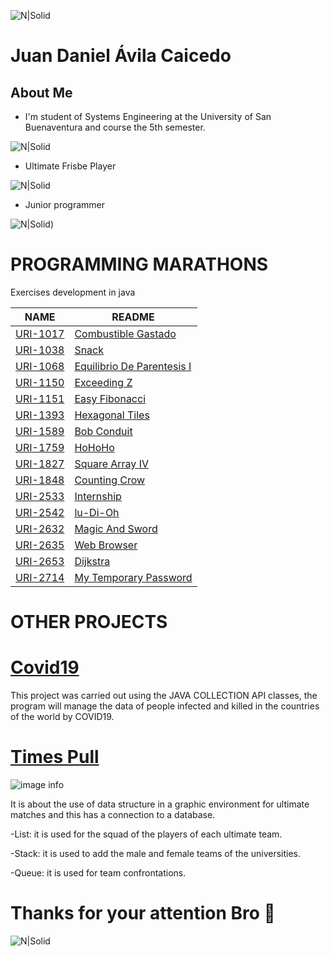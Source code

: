 
![N|Solid](https://www.usbbog.edu.co/matlab/images/logo_acreditacion.png)
# Juan Daniel Ávila Caicedo

## About Me 
- I'm student of Systems Engineering at the University of San Buenaventura and course the 5th semester.

![N|Solid](https://media.giphy.com/media/QX6ruFElzFdeIfblrg/giphy.gif)

- Ultimate Frisbe Player

![N|Solid](https://media.giphy.com/media/Ss0ljnArSulDNlLoUT/giphy.gif)

- Junior programmer

![N|Solid](https://media.giphy.com/media/349qKnoIBHK1i/giphy.gif))
  
##
# PROGRAMMING MARATHONS
Exercises development in java

| NAME| README |
| ------ | ------ |
|[URI-1017][URI-1017]|[Combustible Gastado][LCG]|
|[URI-1038][URI-1038]|[Snack][LS]|
|[URI-1068][URI-1068]|[Equilibrio De Parentesis I][LEPI]|
|[URI-1150][URI-1150]|[Exceeding Z][LEZ]|
|[URI-1151][URI-1151]|[Easy Fibonacci][LF]|
|[URI-1393][URI-1393]|[Hexagonal Tiles][LHT]|
|[URI-1589][URI-1589]|[Bob Conduit][LBC]|
|[URI-1759][URI-1759]|[HoHoHo][LHHH]|
|[URI-1827][URI-1827]|[Square Array IV][LSA]|
|[URI-1848][URI-1848]|[Counting Crow][LCC]|
|[URI-2533][URI-2533]|[Internship][LI]|
|[URI-2542][URI-2542]|[lu-Di-Oh][LLDO]|
|[URI-2632][URI-2632]|[Magic And Sword][LMAS]|
|[URI-2635][URI-2635]|[Web Browser][LWB]|
|[URI-2653][URI-2653]|[Dijkstra][LD]|
|[URI-2714][URI-2714]|[My Temporary Password][LMTP]|

[URI-1848]: <https://www.urionlinejudge.com.br/judge/es/problems/view/1848>
[URI-1589]: <https://www.urionlinejudge.com.br/judge/es/problems/view/1589>
[URI-1759]: <https://www.urionlinejudge.com.br/judge/es/problems/view/1759>
[URI-2714]: <https://www.urionlinejudge.com.br/judge/es/problems/view/2714>
[URI-1017]: <https://www.urionlinejudge.com.br/judge/es/problems/view/1017>
[URI-1393]: <https://www.urionlinejudge.com.br/judge/es/problems/view/1393>
[URI-1068]: <https://www.urionlinejudge.com.br/judge/es/problems/view/1068>
[URI-2542]: <https://www.urionlinejudge.com.br/judge/es/problems/view/2542>
[URI-2635]: <https://www.urionlinejudge.com.br/judge/es/problems/view/2635>
[URI-1827]: <https://www.urionlinejudge.com.br/judge/es/problems/view/1827>
[URI-2632]: <https://www.urionlinejudge.com.br/judge/es/problems/view/2632>
[URI-2533]: <https://www.urionlinejudge.com.br/judge/es/problems/view/2533>
[URI-1038]: <https://www.urionlinejudge.com.br/judge/es/problems/view/1038>
[URI-1151]: <https://www.urionlinejudge.com.br/judge/es/problems/view/1151>
[URI-1150]: <https://www.urionlinejudge.com.br/judge/es/problems/view/1150>
[URI-2653]: <https://www.urionlinejudge.com.br/judge/es/problems/view/2653>

[LBC]: <https://github.com/JDanAvila/Programming-marathons/tree/master/BobConduit>
[LCC]: <https://github.com/JDanAvila/Programming-marathons/tree/master/CountingCrow>
[LD]: <https://github.com/JDanAvila/Programming-marathons/tree/master/Dijkstra>
[LEZ]: <https://github.com/JDanAvila/Programming-marathons/tree/master/EjercicioExceedingZ>
[LF]: <https://github.com/JDanAvila/Programming-marathons/tree/master/EjercicioFibonacci>
[LS]: <https://github.com/JDanAvila/Programming-marathons/tree/master/EjercicioSnack>
[LHHH]: <https://github.com/JDanAvila/Programming-marathons/tree/master/HoHoHo>
[LI]: <https://github.com/JDanAvila/Programming-marathons/tree/master/Internship>
[LMAS]: <https://github.com/JDanAvila/Programming-marathons/tree/master/MagicAndSword>
[LSA]: <https://github.com/JDanAvila/Programming-marathons/tree/master/SquareArrayIV>
[LWB]: <https://github.com/JDanAvila/Programming-marathons/tree/master/WebBrowser>
[LLDO]: <https://github.com/JDanAvila/Programming-marathons/tree/master/lu-Di-Oh>
[LEPI]: <https://github.com/JDanAvila/Programming-marathons/tree/master/EquilibrioDeParentesis_I>
[LHT]: <https://github.com/JDanAvila/Programming-marathons/tree/master/HexagonalTiles>
[LMTP]: <https://github.com/JDanAvila/Programming-marathons/tree/master/MyTemporaryPassword>
[LCG]: <https://github.com/JDanAvila/Programming-marathons/tree/master/CombustibleGastado>

##
# OTHER PROJECTS

# [Covid19][PC19]
This project was carried out using the JAVA COLLECTION API classes, the program will manage the data of people infected and killed in the countries of the world by COVID19.

 [PC19]:<https://github.com/JDanAvila/Analysis-and-design-of-algorithms/tree/master/Covid19>

##
# [Times Pull][PTP]
![image info](https://i.pinimg.com/564x/73/d4/f8/73d4f8b6f219cbb34c8d46acf1f333b3.jpg)

 [PTP]:<https://github.com/JimmyAlejo05/Time-s-pull>
It is about the use of data structure in a graphic environment for ultimate matches and this has a connection to a database.

-List: it is used for the squad of the players of each ultimate team.

-Stack: it is used to add the male and female teams of the universities.

-Queue: it is used for team confrontations.


##
  # Thanks for your attention Bro 🤙
![N|Solid](https://media.giphy.com/media/xUPGcGyYhQTYtDtwBy/giphy.gif)
